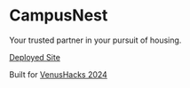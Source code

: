 # CampusNest
Your trusted partner in your pursuit of housing.

[Deployed Site](https://campus-nest.netlify.app)

Built for [VenusHacks 2024](https://venushacks-2024.devpost.com/)
